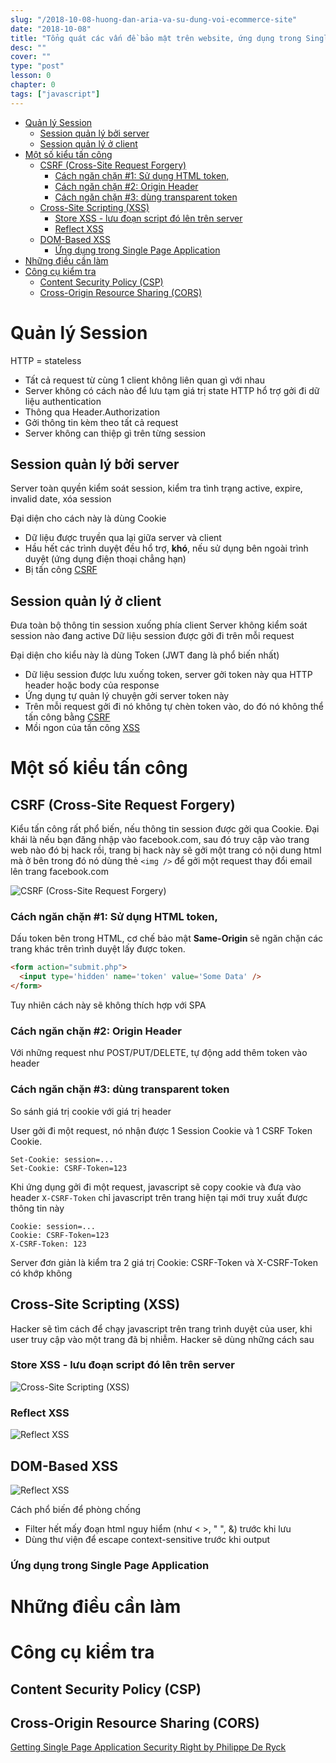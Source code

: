 ```yaml
---
slug: "/2018-10-08-huong-dan-aria-va-su-dung-voi-ecommerce-site"
date: "2018-10-08"
title: "Tổng quát các vấn đề bảo mật trên website, ứng dụng trong Single Page App"
desc: ""
cover: ""
type: "post"
lesson: 0
chapter: 0
tags: ["javascript"]
---
```


<!-- TOC -->

- [Quản lý Session](#quản-lý-session)
  - [Session quản lý bởi server](#session-quản-lý-bởi-server)
  - [Session quản lý ở client](#session-quản-lý-ở-client)
- [Một số kiểu tấn công](#một-số-kiểu-tấn-công)
  - [CSRF (Cross-Site Request Forgery)](#csrf-cross-site-request-forgery)
    - [Cách ngăn chặn #1: Sử dụng HTML token,](#cách-ngăn-chặn-1-sử-dụng-html-token)
    - [Cách ngăn chặn #2: Origin Header](#cách-ngăn-chặn-2-origin-header)
    - [Cách ngăn chặn #3: dùng transparent token](#cách-ngăn-chặn-3-dùng-transparent-token)
  - [Cross-Site Scripting (XSS)](#cross-site-scripting-xss)
    - [Store XSS - lưu đoạn script đó lên trên server](#store-xss---lưu-đoạn-script-đó-lên-trên-server)
    - [Reflect XSS](#reflect-xss)
  - [DOM-Based XSS](#dom-based-xss)
    - [Ứng dụng trong Single Page Application](#ứng-dụng-trong-single-page-application)
- [Những điều cần làm](#những-điều-cần-làm)
- [Công cụ kiểm tra](#công-cụ-kiểm-tra)
  - [Content Security Policy (CSP)](#content-security-policy-csp)
  - [Cross-Origin Resource Sharing (CORS)](#cross-origin-resource-sharing-cors)

<!-- /TOC -->

# Quản lý Session

HTTP = stateless

- Tất cả request từ cùng 1 client không liên quan gì với nhau
- Server không có cách nào để lưu tạm giá trị state
HTTP hổ trợ gởi đi dữ liệu authentication
- Thông qua Header.Authorization
- Gởi thông tin kèm theo tất cả request
- Server không can thiệp gì trên từng session

## Session quản lý bởi server

Server toàn quyền kiểm soát session, kiểm tra tình trạng active, expire, invalid date, xóa session

Đại diện cho cách này là dùng Cookie

- Dữ liệu được truyền qua lại giữa server và client
- Hầu hết các trình duyệt đều hổ trợ, **khó**, nếu sử dụng bên ngoài trình duyệt (ứng dụng điện thoại chẳng hạn)
- Bị tấn công [CSRF](#csrf-cross-site-request-forgery)

## Session quản lý ở client

Đưa toàn bộ thông tin session xuống phía client
Server không kiểm soát session nào đang active
Dữ liệu session được gởi đi trên mỗi request

Đại diện cho kiểu này là dùng Token (JWT đang là phổ biến nhất)

- Dữ liệu session được lưu xuống token, server gởi token này qua HTTP header hoặc body của response
- Ứng dụng tự quản lý chuyện gởi server token này
- Trên mỗi request gởi đi nó không tự chèn token vào, do đó nó không thể tấn công bằng [CSRF](#csrf-cross-site-request-forgery)
- Mồi ngon của tấn công [XSS](#cross-site-scripting-xss)

# Một số kiểu tấn công

## CSRF (Cross-Site Request Forgery)

Kiểu tấn công rất phổ biến, nếu thông tin session được gởi qua Cookie. Đại khái là nếu bạn đăng nhập vào facebook.com, sau đó truy cập vào trang web nào đó bị hack rồi, trang bị hack này sẽ gởi một trang có nội dung html mà ở bên trong đó nó dùng thẻ `<img />` để gởi một request thay đổi email lên trang facebook.com

![CSRF (Cross-Site Request Forgery)](https://i.imgur.com/sRrzge5.png)

### Cách ngăn chặn #1: Sử dụng HTML token,

Dấu token bên trong HTML, cơ chế bảo mật **Same-Origin** sẽ ngăn chặn các trang khác trên trình duyệt lấy được token.

```html
<form action="submit.php">
  <input type='hidden' name='token' value='Some Data' />
</form>
```

Tuy nhiên cách này sẽ không thích hợp với SPA

### Cách ngăn chặn #2: Origin Header

Với những request như POST/PUT/DELETE, tự động add thêm token vào header

### Cách ngăn chặn #3: dùng transparent token

So sánh giá trị cookie với giá trị header

User gởi đi một request, nó nhận được 1 Session Cookie và 1 CSRF Token Cookie.

```
Set-Cookie: session=...
Set-Cookie: CSRF-Token=123
```

Khi ứng dụng gởi đi một request, javascript sẽ copy cookie và đưa vào header `X-CSRF-Token` chỉ javascript trên trang hiện tại mới truy xuất được thông tin này

```
Cookie: session=...
Cookie: CSRF-Token=123
X-CSRF-Token: 123
```

Server đơn giản là kiểm tra 2 giá trị Cookie: CSRF-Token và X-CSRF-Token có khớp không

## Cross-Site Scripting (XSS)

Hacker sẽ tìm cách để chạy javascript trên trang trình duyệt của user, khi user truy cập vào một trang đã bị nhiễm. Hacker sẽ dùng những cách sau

### Store XSS - lưu đoạn script đó lên trên server

![Cross-Site Scripting (XSS)](https://i.imgur.com/45lHKy2.jpg)

### Reflect XSS

![Reflect XSS](https://i.imgur.com/dbRVLC5.jpg)

## DOM-Based XSS

![Reflect XSS](https://i.imgur.com/29G28Ee.jpg)

Cách phổ biến để phòng chống

- Filter hết mấy đoạn html nguy hiểm (như < >, " ", &) trước khi lưu
- Dùng thư viện để escape context-sensitive trước khi output

### Ứng dụng trong Single Page Application

# Những điều cần làm

# Công cụ kiểm tra


## Content Security Policy (CSP)
## Cross-Origin Resource Sharing (CORS)

[Getting Single Page Application Security Right by Philippe De Ryck](https://www.youtube.com/watch?v=UFPGOvDrTOk)